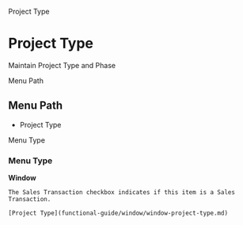 
Project Type
# Project Type


Maintain Project Type and Phase

Menu Path
## Menu Path



- Project Type

Menu Type
### Menu Type

**Window**

```
The Sales Transaction checkbox indicates if this item is a Sales Transaction.
```

```
[Project Type](functional-guide/window/window-project-type.md)
```